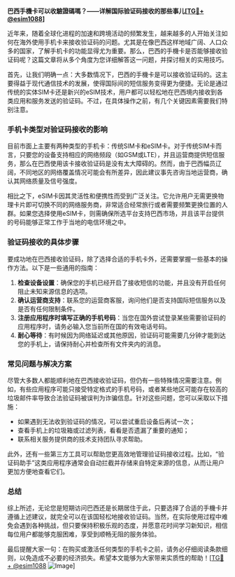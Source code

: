 **巴西手機卡可以收驗證碼嗎？——详解国际验证码接收的那些事儿[[TG💪+ @esim1088](https://t.me/s/esim1088)]**

近年来，随着全球化进程的加速和跨境活动的频繁发生，越来越多的人开始关注如何在海外使用手机卡来接收验证码的问题。尤其是在像巴西这样地域广阔、人口众多的国家，了解手机卡的功能显得尤为重要。那么，巴西的手機卡是否能够接收验证码呢？这篇文章将从多个角度为您详细解答这一问题，并探讨相关的实用技巧。

首先，让我们明确一点：大多数情况下，巴西的手機卡是可以接收验证码的。这主要得益于现代通信技术的发展，使得国际间的短信服务变得更为便捷。无论是通过传统的实体SIM卡还是新兴的eSIM技术，用户都可以轻松地在巴西境内接收到各类应用和服务发送的验证码。不过，在具体操作之前，有几个关键因素需要我们特别注意。

### 手机卡类型对验证码接收的影响

目前市面上主要有两种类型的手机卡：传统SIM卡和eSIM卡。对于传统SIM卡而言，只要您的设备支持相应的网络频段（如GSM或LTE），并且运营商提供短信服务，那么在巴西使用该卡接收验证码是没有太大障碍的。然而，由于巴西幅员辽阔，不同地区的网络覆盖情况可能会有所差异，因此建议事先咨询当地运营商，确认其网络质量及信号强度。

相比之下，eSIM卡因其灵活性和便携性而受到广泛关注。它允许用户无需更换物理卡片即可切换不同的网络服务商，非常适合经常旅行或者需要频繁更换位置的人群。如果您选择使用eSIM卡，则需确保所选平台支持巴西市场，并且该平台提供的号码能够正常工作于当地的电信环境之中。

### 验证码接收的具体步骤

要成功地在巴西接收验证码，除了选择合适的手机卡外，还需要掌握一些基本的操作方法。以下是一些通用的指南：

1. **检查设备设置**：确保您的手机已经开启了接收短信的功能，并且没有开启任何阻止未知来源信息的选项。
2. **确认运营商支持**：联系您的运营商客服，询问他们是否支持国际短信服务以及是否有任何限制条件。
3. **注册应用程序时填写正确的手机号码**：当您在国外尝试登录某些需要验证码的应用程序时，请务必输入您当前所在国的有效电话号码。
4. **耐心等待**：有时候因为网络延迟或其他原因，验证码可能需要几分钟才能到达您的手机上，请保持耐心并检查所有文件夹内的消息。

### 常见问题与解决方案

尽管大多数人都能顺利地在巴西接收验证码，但仍有一些特殊情况需要注意。例如，有些应用程序可能只接受特定格式的手机号码，或者某些地区可能存在较高的垃圾邮件率导致合法验证码被误判为诈骗信息。针对这些问题，您可以采取以下措施：

- 如果遇到无法收到验证码的情况，可以尝试重启设备后再试一次；
- 查看手机上的垃圾箱或过滤列表，看看是否遗漏了重要的通知；
- 联系相关服务提供商的技术支持团队寻求帮助。

此外，还有一些第三方工具可以帮助您更高效地管理验证码接收过程。比如，“验证码助手”这类应用程序通常会自动拦截并存储来自特定来源的信息，从而让用户更加方便地查看它们。

### 总结

综上所述，无论您是短期访问巴西还是长期居住于此，只要选择了合适的手機卡并遵循上述建议，就完全可以在该国轻松地接收验证码。当然，在实际使用过程中难免会遇到各种挑战，但只要保持积极乐观的态度，并愿意花时间学习新知识，相信每位用户都能够克服困难，享受到顺畅无阻的服务体验。

最后提醒大家一句：在购买或激活任何类型的手机卡之前，请务必仔细阅读条款细则，以免造成不必要的经济损失。希望本文能够为大家带来实质性的帮助！[[TG💪+ @esim1088](https://t.me/s/esim1088) ![Image](https://i.postimg.cc/4NQfJmqS/Snipaste-2025-05-13-00-14-12.png)]